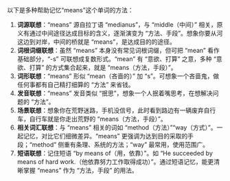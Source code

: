 以下是多种帮助记忆“means”这个单词的方法：
1. **词源联想**：“means” 源自拉丁语 “medianus”，与 “middle（中间）” 相关，原义有通过中间途径达成目标的含义，逐渐演变为 “方法、手段”。想象你要从河这边到对岸，中间的桥就是 “means”，是达成目的的途径。 
2. **词根词缀联想**：虽然 “means” 本身没有常见词根词缀，但可把 “mean” 看作基础部分，“-s” 可联想成复数形式。“mean” 有 “意欲、打算” 之意，多种 “意欲、打算” 的方式集合起来，就是 “means（方法，手段）”。 
3. **词形联想**：“means” 形似 “mean（吝啬的）” 加 “s”。可想象一个吝啬鬼，做任何事都有自己精打细算的 “方法” 来省钱。
4. **发音联想**：“means” 发音类似 “抿思”，想象一个人抿着嘴思考，在想解决问题的 “方法”。 
5. **场景联想**：想象你在荒野迷路，手机没信号，此时看到路边有一辆废弃自行车，自行车就是你走出荒野的 “means（方法，手段）”。 
6. **相关词汇联想**：与 “means” 相关的词如 “method（方法）”“way（方式）”。一起记忆，对比它们细微差异。“means” 更强调为达到目的采取的手段；“method” 侧重有条理、系统的方法；“way” 最常用，使用范围广。 
7. **短语联想**：记住短语 “by means of（用，依靠）”。如 “He succeeded by means of hard work.（他依靠努力工作取得成功）”。通过短语记忆，能更清晰掌握 “means” 作为 “方法，手段” 的用法。 